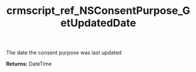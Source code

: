 ﻿---
title: crmscript_ref_NSConsentPurpose_GetUpdatedDate
description: DateTime NSConsentPurpose.GetUpdatedDate()
intellisense: NSConsentPurpose.GetUpdatedDate
keywords: NSConsentPurpose, GetUpdatedDate
so.topic: reference
---

The date the consent purpose was last updated

**Returns:** DateTime



